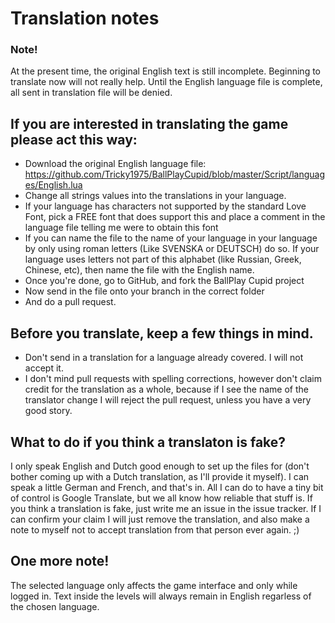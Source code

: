 # Translation notes


### Note!
At the present time, the original English text is still incomplete. Beginning to translate now will not really help. Until the English language file is complete, all sent in translation file will be denied.



## If you are interested in translating the game please act this way:

- Download the original English language file: https://github.com/Tricky1975/BallPlayCupid/blob/master/Script/languages/English.lua
- Change all strings values into the translations in your language.
- If your language has characters not supported by the standard Love Font, pick a FREE font that does support this and place a comment in the language file telling me were to obtain this font
- If you can name the file to the name of your language in your language by only using roman letters (Like SVENSKA or DEUTSCH) do so. If your language uses letters not part of this alphabet (like Russian, Greek, Chinese, etc), then name the file with the English name.
- Once you're done, go to GitHub, and fork the BallPlay Cupid project
- Now send in the file onto your branch in the correct folder
- And do a pull request.


## Before you translate, keep a few things in mind.

- Don't send in a translation for a language already covered. I will not accept it.
- I don't mind pull requests with spelling corrections, however don't claim credit for the translation as a whole, because if I see the name of the translator change I will reject the pull request, unless you have a very good story.


## What to do if you think a translaton is fake?

I only speak English and Dutch good enough to set up the files for (don't bother coming up with a Dutch translation, as I'll provide it myself). I can speak a little German and French, and that's in.
All I can do to have a tiny bit of control is Google Translate, but we all know how reliable that stuff is. If you think a translation is fake, just write me an issue in the issue tracker. If I can confirm your claim I will just remove the translation, and also make a note to myself not to accept translation from that person ever again. ;)


## One more note!

The selected language only affects the game interface and only while logged in. 
Text inside the levels will always remain in English regarless of the chosen language. 
